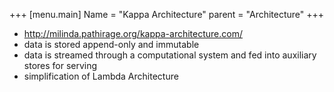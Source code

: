 +++
[menu.main]
Name = "Kappa Architecture"
parent = "Architecture"
+++

- http://milinda.pathirage.org/kappa-architecture.com/
- data is stored append-only and immutable
- data is streamed through a computational system and fed into auxiliary stores for serving
- simplification of Lambda Architecture